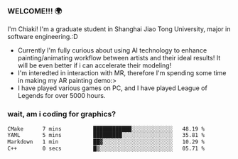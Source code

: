 ### WELCOME!!! 🌍

I'm Chiaki! I'm a graduate student in Shanghai Jiao Tong University, major in software engineering.:D

-  Currently I'm fully curious about using AI technology to enhance painting/animating workflow between artists and their ideal results! It will be even better if i can accelerate their modeling!
-  I'm interedted in interaction with MR, therefore I'm spending some time in making my AR painting demo:>
-  I have played various games on PC, and I have played League of Legends for over 5000 hours.


### wait, am i coding for graphics?
<!--START_SECTION:waka-->

```txt
CMake      7 mins          ████████████░░░░░░░░░░░░░   48.19 %
YAML       5 mins          █████████░░░░░░░░░░░░░░░░   35.81 %
Markdown   1 min           ██▓░░░░░░░░░░░░░░░░░░░░░░   10.29 %
C++        0 secs          █▒░░░░░░░░░░░░░░░░░░░░░░░   05.71 %
```

<!--END_SECTION:waka-->

<!--
**Chiaki-meow/Chiaki-meow** is a ✨ _special_ ✨ repository because its `README.md` (this file) appears on your GitHub profile.

Here are some ideas to get you started:

- 🔭 I’m currently working on ...
- 🌱 I’m currently learning ...
- 👯 I’m looking to collaborate on ...
- 🤔 I’m looking for help with ...
- 💬 Ask me about ...
- 📫 How to reach me: ...
- 😄 Pronouns: ...
- ⚡ Fun fact: ...
-->
